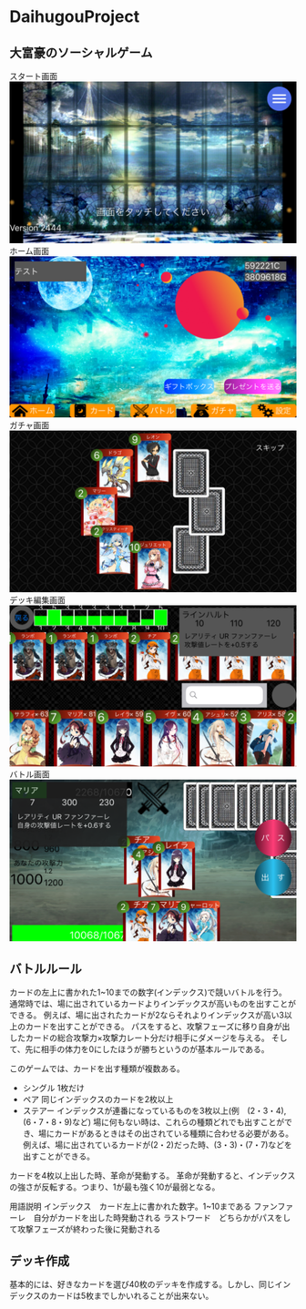 # DaihugouProject
## 大富豪のソーシャルゲーム
スタート画面
![画像](Images/Start.png)
ホーム画面
![画像](Images/Home.png)
ガチャ画面
![画像](Images/gatya.png)
デッキ編集画面
![画像](Images/deck.png)
バトル画面
![画像](Images/Battle.png)


## バトルルール
カードの左上に書かれた1~10までの数字(インデックス)で競いバトルを行う。
通常時では、場に出されているカードよりインデックスが高いものを出すことができる。
例えば、場に出されたカードが2ならそれよりインデックスが高い3以上のカードを出すことができる。
パスをすると、攻撃フェーズに移り自身が出したカードの総合攻撃力×攻撃力レート分だけ相手にダメージを与える。
そして、先に相手の体力を0にしたほうが勝ちというのが基本ルールである。

このゲームでは、カードを出す種類が複数ある。
 - シングル 1枚だけ
 - ペア 同じインデックスのカードを2枚以上
 - ステアー インデックスが連番になっているものを3枚以上(例　(2・3・4), (6・7・8・9)など)
場に何もない時は、これらの種類どれでも出すことができ、場にカードがあるときはその出されている種類に合わせる必要がある。
例えば、場に出されているカードが(2・2)だった時、(3・3)・(7・7)などを出すことができる。

カードを4枚以上出した時、革命が発動する。
革命が発動すると、インデックスの強さが反転する。つまり、1が最も強く10が最弱となる。

用語説明
インデックス　カード左上に書かれた数字。1~10まである
ファンファーレ　自分がカードを出した時発動される
ラストワード　どちらかがパスをして攻撃フェーズが終わった後に発動される

## デッキ作成
基本的には、好きなカードを選び40枚のデッキを作成する。しかし、同じインデックスのカードは5枚までしかいれることが出来ない。
